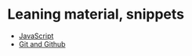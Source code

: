 # Leaning material, snippets

- [JavaScript](javascript/README.md)
- [Git and Github](git%20%20github%20basics/README.MD)
